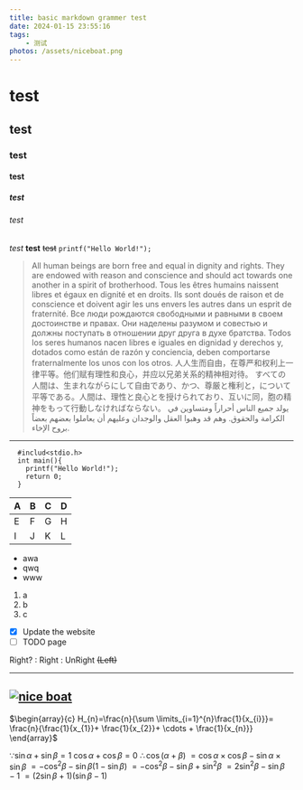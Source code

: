 ```yaml
---
title: basic markdown grammer test
date: 2024-01-15 23:55:16
tags:
    - 测试
photos: /assets/niceboat.png
---
```


# test
## test
### test
#### test
##### test
###### test
*test*
**test**
~~test~~
`printf("Hello World!");`
>All human beings are born free and equal in dignity and rights. They are endowed with reason and conscience and should act towards one another in a spirit of brotherhood.
>Tous les êtres humains naissent libres et égaux en dignité et en droits. Ils sont doués de raison et de conscience et doivent agir les uns envers les autres dans un esprit de fraternité.
>Все люди рождаются свободными и равными в своем достоинстве и правах. Они наделены разумом и совестью и должны поступать в отношении друг друга в духе братства.
>Todos los seres humanos nacen libres e iguales en dignidad y derechos y, dotados como están de razón y conciencia, deben comportarse fraternalmente los unos con los otros.
>人人生而自由，在尊严和权利上一律平等。他们赋有理性和良心，并应以兄弟关系的精神相对待。
>すべての人間は、生まれながらにして自由であり、かつ、尊厳と権利と，について平等である。人間は、理性と良心とを授けられており、互いに同，胞の精神をもって行動しなければならない。
>يولد جميع الناس أحراراً ومتساوين في الكرامة والحقوق. وهم قد وهبوا العقل والوجدان وعليهم أن يعاملوا بعضهم بعضاً بروح الإخاء.

---

```
  #includ<stdio.h>
  int main(){
    printf("Hello World!");
    return 0;
  } 
```

| A | B | C | D |
| - | - | - | - |
| E | F | G | H |
| I | J | K | L |

- awa
- qwq
- www
  
1. a
2. b
3. c

- [x] Update the website
- [ ] TODO page

Right?
: Right
: UnRight ~~(Left)~~

---
[![nice boat](/assets/niceboat.png)](https://www.bilibili.com/video/BV1BD4y197Je/?t=278)
---

$\begin{array}{c} 
  H_{n}=\frac{n}{\sum \limits_{i=1}^{n}\frac{1}{x_{i}}}= \frac{n}{\frac{1}{x_{1}}+ \frac{1}{x_{2}}+ \cdots + \frac{1}{x_{n}}}  
\end{array}$

$\because \sin \alpha + \sin \beta = 1$
$\cos \alpha + \cos \beta = 0$
$\therefore \cos(\alpha+\beta)$
$= \cos \alpha \times \cos \beta - \sin \alpha \times \sin \beta$
$= -\cos^{2}{\beta} - \sin{\beta}(1 - \sin{\beta})$
$= -\cos^{2}{\beta} - \sin{\beta} + \sin^{2}{\beta}$
$= 2\sin^{2}{\beta} - \sin{\beta}-1$
$= (2\sin{\beta} + 1)(\sin{\beta} - 1)$